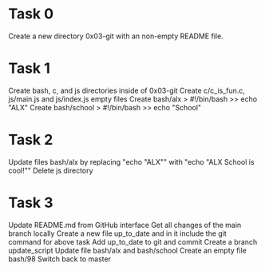 # Task 0
Create a new directory 0x03-git with an non-empty README file.
# Task 1
Create bash, c, and js directories inside of 0x03-git
Create c/c_is_fun.c, js/main.js and js/index.js empty files
Create bash/alx > #!/bin/bash >> echo "ALX"
Create bash/school > #!/bin/bash >> echo "School"
# Task 2
Update files bash/alx by replacing "echo "ALX"" with "echo "ALX School is cool!""
Delete js directory
# Task 3
Update README.md from GitHub interface
Get all changes of the main branch locally
Create a new file up_to_date and in it include the git command for above task
Add up_to_date to git and commit
Create a branch update_script
Update file bash/alx and bash/school
Create an empty file bash/98
Switch back to master

